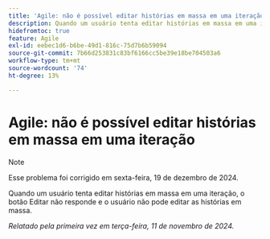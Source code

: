 ```yaml
---
title: 'Agile: não é possível editar histórias em massa em uma iteração'
description: Quando um usuário tenta editar histórias em massa em uma iteração, o botão Editar não responde e o usuário não pode editar as histórias em massa.
hidefromtoc: true
feature: Agile
exl-id: eebec1d6-b6be-49d1-816c-75d7b6b59094
source-git-commit: 7b66d253831c83bf6166cc5be39e18be704503a6
workflow-type: tm+mt
source-wordcount: '74'
ht-degree: 13%

---
```


# Agile: não é possível editar histórias em massa em uma iteração

>[!NOTE]
>
>Esse problema foi corrigido em sexta-feira, 19 de dezembro de 2024.

Quando um usuário tenta editar histórias em massa em uma iteração, o botão Editar não responde e o usuário não pode editar as histórias em massa.

_Relatado pela primeira vez em terça-feira, 11 de novembro de 2024._
